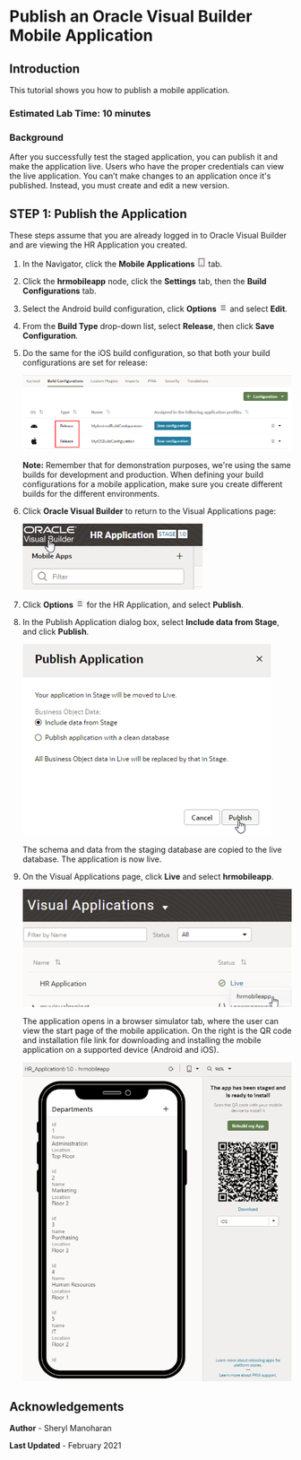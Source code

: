 # Publish an Oracle Visual Builder Mobile Application

## Introduction

This tutorial shows you how to publish a mobile application.

### Estimated Lab Time:  10 minutes

### Background

After you successfully test the staged application, you can publish it and make the application live. Users who have the proper credentials can view the live application. You can’t make changes to an application once it's published. Instead, you must create and edit a new version.

## **STEP 1**: Publish the Application

These steps assume that you are already logged in to Oracle Visual Builder and are viewing the HR Application you created.

1.  In the Navigator, click the **Mobile Applications** ![](images/vbmpu_mob_mob_icon.png) tab.
2.  Click the **hrmobileapp** node, click the **Settings** tab, then the **Build Configurations** tab.
3.  Select the Android build configuration, click **Options** ![](images/vbmpu_menu_icon.png) and select **Edit**.
4.  From the **Build Type** drop-down list, select **Release**, then click **Save Configuration**.
5.  Do the same for the iOS build configuration, so that both your build configurations are set for release:

    ![](./images/vbmpu_pub_s3.png)

    **Note:** Remember that  for demonstration purposes, we're using the same builds for development and production. When defining your build configurations for a mobile application, make sure you create different builds for the different environments.  

6.  Click **Oracle Visual Builder** to return to the Visual Applications page:

    ![](./images/vbmca_homeicon.png)

7.  Click **Options** ![](./images/vbmpu_menu_icon.png) for the HR Application, and select **Publish**.
8.  In the Publish Application dialog box, select **Include data from Stage**, and click **Publish**.

    ![](./images/vbmpu_pub_s8.png)

    The schema and data from the staging database are copied to the live database. The application is now live.

9.  On the Visual Applications page, click **Live** and select **hrmobileapp**.

    ![](./images/vbmpu_pub_s9.png)

    The application opens in a browser simulator tab, where the user can view the start page of the mobile application. On the right is the QR code and installation file link for downloading and installing the mobile application on a supported device (Android and iOS).

    ![](./images/vbmpu_pub.png)

## Acknowledgements
**Author** - Sheryl Manoharan

**Last Updated** - February 2021
